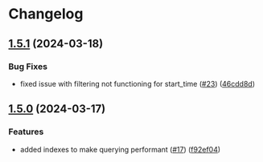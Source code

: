# Changelog

## [1.5.1](https://github.com/robbert229/jaeger-postgresql/compare/v1.5.0...v1.5.1) (2024-03-18)


### Bug Fixes

* fixed issue with filtering not functioning for start_time ([#23](https://github.com/robbert229/jaeger-postgresql/issues/23)) ([46cdd8d](https://github.com/robbert229/jaeger-postgresql/commit/46cdd8d50a960be9c9dd0058131e91232db3eb43))

## [1.5.0](https://github.com/robbert229/jaeger-postgresql/compare/v1.4.0...v1.5.0) (2024-03-17)


### Features

* added indexes to make querying performant ([#17](https://github.com/robbert229/jaeger-postgresql/issues/17)) ([f92ef04](https://github.com/robbert229/jaeger-postgresql/commit/f92ef04bedb020f147ff72662082dc9e73c705af))
